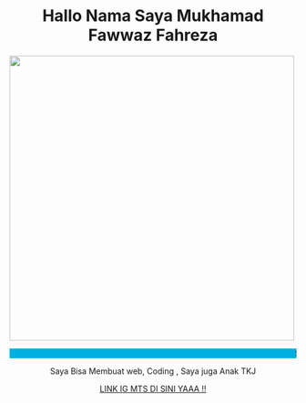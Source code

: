 <!DOCTYPE html>
<html lang="en">
<head>
  <meta charset="UTF-8">
  <meta name="viewport" content="width=device-width, initial-scale=1.0">
  <meta http-equiv="X-UA-Compatible" content="ie=edge">
  <title>https://mtsikhsaniyah</title>
</head>
<body>


 <center>
 
 
 
 <h1>Hallo Nama Saya Mukhamad Fawwaz Fahreza</h1>
  
  
  
  </center>
<img width="500px" src="iyah.jpg" alt="">
  
 
 <marquee bgcolor="ligtblue" behavior="" direction="left">SAYA SISWA DARI SEKOLAH MADRASAH IKHSANIYAH BMD MOGA</marquee>
<center>
  
  <p>Saya Bisa Membuat web, Coding , Saya juga Anak TKJ</p>
  
  
</center>


<center>
  
  
  <a href="https://chat.whatsapp.com/IkjAEpxgp7UCX4O2dAZ4rw?mode=ac_t">LINK IG MTS DI SINI YAAA !!</a>
  
  
  
</center>






  
</body>
</html>
